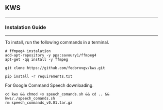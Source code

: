 ## KWS

--- 

### Instalation Guide

--- 

To install, run the following commands in a terminal.

```shell
# ffmpeg4 instalation
add-apt-repository -y ppa:savoury1/ffmpeg4
apt-get -qq install -y ffmpeg

git clone https://github.com/fedorovgv/kws.git

pip install -r requirements.txt
```

For Google Command Speech downloading.

```shell
cd kws && chmod +x speech_comands.sh && cd .. && kws/./speech_comands.sh 
rm speech_commands_v0.01.tar.gz
```
